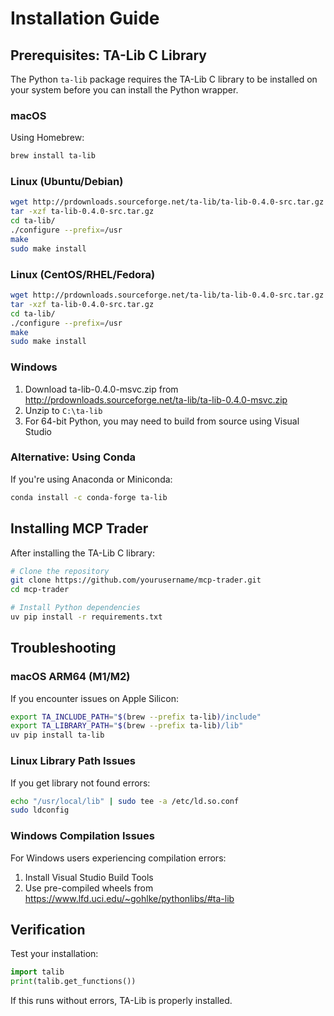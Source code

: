 # Installation Guide

## Prerequisites: TA-Lib C Library

The Python `ta-lib` package requires the TA-Lib C library to be installed on your system before you can install the Python wrapper.

### macOS

Using Homebrew:
```bash
brew install ta-lib
```

### Linux (Ubuntu/Debian)

```bash
wget http://prdownloads.sourceforge.net/ta-lib/ta-lib-0.4.0-src.tar.gz
tar -xzf ta-lib-0.4.0-src.tar.gz
cd ta-lib/
./configure --prefix=/usr
make
sudo make install
```

### Linux (CentOS/RHEL/Fedora)

```bash
wget http://prdownloads.sourceforge.net/ta-lib/ta-lib-0.4.0-src.tar.gz
tar -xzf ta-lib-0.4.0-src.tar.gz
cd ta-lib/
./configure --prefix=/usr
make
sudo make install
```

### Windows

1. Download ta-lib-0.4.0-msvc.zip from http://prdownloads.sourceforge.net/ta-lib/ta-lib-0.4.0-msvc.zip
2. Unzip to `C:\ta-lib`
3. For 64-bit Python, you may need to build from source using Visual Studio

### Alternative: Using Conda

If you're using Anaconda or Miniconda:
```bash
conda install -c conda-forge ta-lib
```

## Installing MCP Trader

After installing the TA-Lib C library:

```bash
# Clone the repository
git clone https://github.com/yourusername/mcp-trader.git
cd mcp-trader

# Install Python dependencies
uv pip install -r requirements.txt
```

## Troubleshooting

### macOS ARM64 (M1/M2)

If you encounter issues on Apple Silicon:
```bash
export TA_INCLUDE_PATH="$(brew --prefix ta-lib)/include"
export TA_LIBRARY_PATH="$(brew --prefix ta-lib)/lib"
uv pip install ta-lib
```

### Linux Library Path Issues

If you get library not found errors:
```bash
echo "/usr/local/lib" | sudo tee -a /etc/ld.so.conf
sudo ldconfig
```

### Windows Compilation Issues

For Windows users experiencing compilation errors:
1. Install Visual Studio Build Tools
2. Use pre-compiled wheels from https://www.lfd.uci.edu/~gohlke/pythonlibs/#ta-lib

## Verification

Test your installation:
```python
import talib
print(talib.get_functions())
```

If this runs without errors, TA-Lib is properly installed.